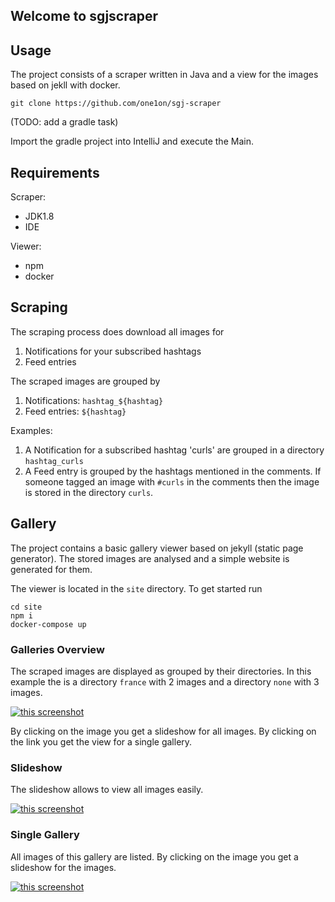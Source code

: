## Welcome to sgjscraper

## Usage
The project consists of a scraper written in Java and a view for the images based on jekll with docker.

```
git clone https://github.com/one1on/sgj-scraper
```
(TODO: add a gradle task)

Import the gradle project into IntelliJ and execute the Main.

## Requirements
Scraper:
- JDK1.8
- IDE

Viewer:
- npm 
- docker

## Scraping
The scraping process does download all images for
1. Notifications for your subscribed hashtags
2. Feed entries

The scraped images are grouped by
1. Notifications: `hashtag_${hashtag}`
2. Feed entries: `${hashtag}`

Examples: 
1. A Notification for a subscribed hashtag 'curls' are grouped in a directory `hashtag_curls`
2. A Feed entry is grouped by the hashtags mentioned in the comments. If someone tagged an image with `#curls` in the comments then the image is stored in the directory `curls`.

## Gallery

The project contains a basic gallery viewer based on jekyll (static page generator). The stored images are analysed and a simple website is generated for them.

The viewer is located in the `site` directory.
To get started run 
```
cd site
npm i
docker-compose up
```

### Galleries Overview
The scraped images are displayed as grouped by their directories. 
In this example the is a directory `france` with 2 images and a directory `none` with 3 images.

[![this screenshot](/assets/images/1_tn.jpg)](/assets/images/1.PNG)

By clicking on the image you get a slideshow for all images.
By clicking on the link you get the view for a single gallery.

### Slideshow
The slideshow allows to view all images easily.

[![this screenshot](/assets/images/2_tn.jpg)](/assets/images/2.PNG)

### Single Gallery
All images of this gallery are listed.
By clicking on the image you get a slideshow for the images.

[![this screenshot](/assets/images/3_tn.jpg)](/assets/images/3.PNG)

